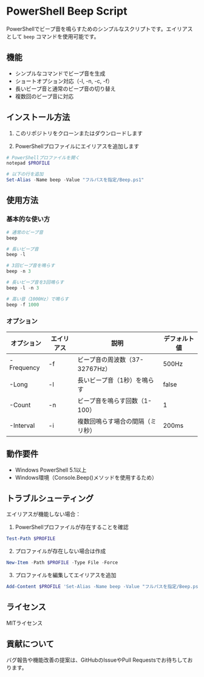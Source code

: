 # PowerShell Beep Script

PowerShellでビープ音を鳴らすためのシンプルなスクリプトです。エイリアスとして `beep` コマンドを使用可能です。

## 機能

- シンプルなコマンドでビープ音を生成
- ショートオプション対応（-l, -n, -c, -f）
- 長いビープ音と通常のビープ音の切り替え
- 複数回のビープ音に対応

## インストール方法

1. このリポジトリをクローンまたはダウンロードします

2. PowerShellプロファイルにエイリアスを追加します
```powershell
# PowerShellプロファイルを開く
notepad $PROFILE

# 以下の行を追加
Set-Alias -Name beep -Value "フルパスを指定/Beep.ps1"
```

## 使用方法

### 基本的な使い方

```powershell
# 通常のビープ音
beep

# 長いビープ音
beep -l

# 3回ビープ音を鳴らす
beep -n 3

# 長いビープ音を3回鳴らす
beep -l -n 3

# 高い音（1000Hz）で鳴らす
beep -f 1000
```

### オプション

| オプション | エイリアス | 説明 | デフォルト値 |
|------------|------------|------|--------------|
| -Frequency | -f | ビープ音の周波数（37-32767Hz） | 500Hz |
| -Long | -l | 長いビープ音（1秒）を鳴らす | false |
| -Count | -n | ビープ音を鳴らす回数（1-100） | 1 |
| -Interval | -i | 複数回鳴らす場合の間隔（ミリ秒） | 200ms |

## 動作要件

- Windows PowerShell 5.1以上
- Windows環境（Console.Beep()メソッドを使用するため）

## トラブルシューティング

エイリアスが機能しない場合：
1. PowerShellプロファイルが存在することを確認
```powershell
Test-Path $PROFILE
```

2. プロファイルが存在しない場合は作成
```powershell
New-Item -Path $PROFILE -Type File -Force
```

3. プロファイルを編集してエイリアスを追加
```powershell
Add-Content $PROFILE 'Set-Alias -Name beep -Value "フルパスを指定/Beep.ps1"'
```

## ライセンス

MITライセンス

## 貢献について

バグ報告や機能改善の提案は、GitHubのIssueやPull Requestsでお待ちしております。
